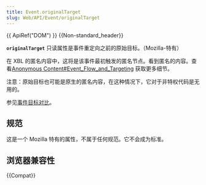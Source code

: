 ```yaml
---
title: Event.originalTarget
slug: Web/API/Event/originalTarget
---
```


{{ ApiRef("DOM") }} {{Non-standard_header}}

**`originalTarget`** 只读属性是事件重定向之前的原始目标。（Mozilla-特有）

在 XBL 的匿名内容中，这将是该事件最初触发的匿名节点。看到匿名的内容。查看[Anonymous Content#Event_Flow_and_Targeting](/zh-CN/docs/XBL/XBL_1.0_Reference/Anonymous_Content#Event_Flow_and_Targeting) 获取更多细节。

注意：原始目标也可能是原生的匿名内容，在这种情况下，它对于非特权代码是无用的。

参见[事件目标对比](/zh-CN/docs/Web/API/Event/Comparison_of_Event_Targets)。

## 规范

这是一个 Mozilla 特有的属性，不属于任何规范。它不会成为标准。

## 浏览器兼容性

{{Compat}}
